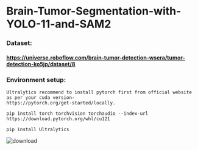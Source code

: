 # Brain-Tumor-Segmentation-with-YOLO-11-and-SAM2
### Dataset: 
#### https://universe.roboflow.com/brain-tumor-detection-wsera/tumor-detection-ko5jp/dataset/8

### Environment setup:

    Ultralytics recommend to install pytorch first from official website as per your cuda version- 
    https://pytorch.org/get-started/locally.
  
    pip install torch torchvision torchaudio --index-url https://download.pytorch.org/whl/cu121

    pip install Ultralytics
  

  ![download](https://github.com/user-attachments/assets/455e9e46-b73f-4692-81f8-d54cf7581b69)
